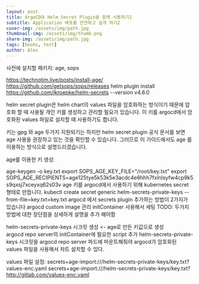 ```yaml
---
layout: post
title: ArgoCD와 Helm Secret Plugin을 함께 사용하기2
subtitle: Application 배포를 안전하고 쉽게 하기2
cover-img: /assets/img/path.jpg
thumbnail-img: /assets/img/thumb.png
share-img: /assets/img/path.jpg
tags: [books, test]
author: Alex
---
```


사전에 설치할 패키지: age, sops

https://technotim.live/posts/install-age/
https://github.com/getsops/sops/releases
helm plugin install https://github.com/jkroepke/helm-secrets --version v4.6.0

helm secret plugin은 helm chart의 values 파일을 암호화하는 방식이기 때문에 암호화 할 때 사용될 개인 키를 생성하고 관리할 필요가 있습니다. 이 키를 argocd에서 암호화된 values 파일로 설치할 때 사용하기도 합니다.
 
키는 gpg 와 age 두가지 지원되기는 하지만 helm secret plugin 공식 문서를 보면 age 사용을 권장하고 있는 것을 확인할 수 있습니다. 그러므로 이 가이드에서도 age 를 이용하는 방식으로 설명드리겠습니다.

age를 이용한 키 생성: 

age-keygen -o key.txt
export SOPS_AGE_KEY_FILE="/root/key.txt"
export SOPS_AGE_RECIPIENTS=age125tye5k53k5e3acdc4e6hhh7fxlnlsyfw4cp9k5s9qxsj7xceyxq62s03v
age 키를 argocd에서 사용하기 위해 kubernetes secret 형태로 만듭니다.
kubectl create secret generic helm-secrets-private-keys --from-file=key.txt=key.txt
argocd 에서 secrets plugin 추가하는 방법이 2가지가 있습니다
argocd custom image 관리
initContainer 사용해서 세팅 
TODO: 두가지 방법에 대한 장단점을 상세하게 설명을 추가 해야함




helm-secrets-private-keys 시크릿 생성 <- age로 만든 키값으로 생성  
argocd repo server의 initContainer에 필요한 script 추가
helm-secrets-private-keys 시크릿을 argocd repo server 파드에 마운트해줘야 argocd가 암호화된 values 파일을 사용해서 차트 설치할 수 있다.


values 파일 설정:
secrets+age-import:///helm-secrets-private-keys/key.txt?values-enc.yaml
secrets+age-import:///helm-secrets-private-keys/key.txt?http://gitlab.com/values-enc.yaml

